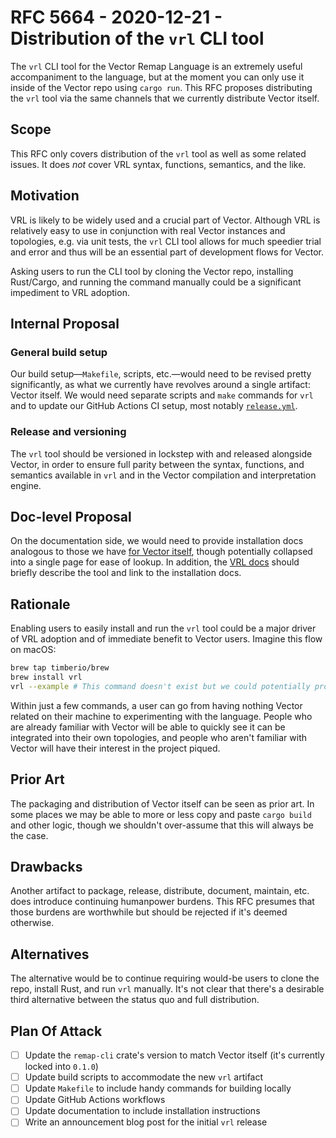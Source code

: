 # RFC 5664 - 2020-12-21 - Distribution of the `vrl` CLI tool

The `vrl` CLI tool for the Vector Remap Language is an extremely useful accompaniment to the
language, but at the moment you can only use it inside of the Vector repo using `cargo run`. This
RFC proposes distributing the `vrl` tool via the same channels that we currently distribute Vector
itself.

## Scope

This RFC only covers distribution of the `vrl` tool as well as some related issues. It does *not*
cover VRL syntax, functions, semantics, and the like.

## Motivation

VRL is likely to be widely used and a crucial part of Vector. Although VRL is relatively easy to use
in conjunction with real Vector instances and topologies, e.g. via unit tests, the `vrl` CLI tool
allows for much speedier trial and error and thus will be an essential part of development flows
for Vector.

Asking users to run the CLI tool by cloning the Vector repo, installing Rust/Cargo, and running
the command manually could be a significant impediment to VRL adoption.

## Internal Proposal

### General build setup

Our build setup—`Makefile`, scripts, etc.—would need to be revised pretty significantly, as what we
currently have revolves around a single artifact: Vector itself. We would need separate scripts and
`make` commands for `vrl` and to update our GitHub Actions CI setup, most notably
[`release.yml`][release_yml].

### Release and versioning

The `vrl` tool should be versioned in lockstep with and released alongside Vector, in order to
ensure full parity between the syntax, functions, and semantics available in `vrl` and in the Vector
compilation and interpretation engine.

## Doc-level Proposal

On the documentation side, we would need to provide installation docs analogous to those we have
[for Vector itself][vector_install], though potentially collapsed into a single page for ease of
lookup. In addition, the [VRL docs][vrl_docs] should briefly describe the tool and link to the
installation docs.

## Rationale

Enabling users to easily install and run the `vrl` tool could be a major driver of VRL adoption and
of immediate benefit to Vector users. Imagine this flow on macOS:

```bash
brew tap timberio/brew
brew install vrl
vrl --example # This command doesn't exist but we could potentially provide something like this
```

Within just a few commands, a user can go from having nothing Vector related on their machine to
experimenting with the language. People who are already familiar with Vector will be able to quickly
see it can be integrated into their own topologies, and people who aren't familiar with Vector will
have their interest in the project piqued.

## Prior Art

The packaging and distribution of Vector itself can be seen as prior art. In some places we may be
able to more or less copy and paste `cargo build` and other logic, though we shouldn't over-assume
that this will always be the case.

## Drawbacks

Another artifact to package, release, distribute, document, maintain, etc. does introduce continuing
humanpower burdens. This RFC presumes that those burdens are worthwhile but should be rejected if
it's deemed otherwise.

## Alternatives

The alternative would be to continue requiring would-be users to clone the repo, install Rust, and
run `vrl` manually. It's not clear that there's a desirable third alternative between the status quo
and full distribution.

## Plan Of Attack

- [ ] Update the `remap-cli` crate's version to match Vector itself (it's currently locked into `0.1.0`)
- [ ] Update build scripts to accommodate the new `vrl` artifact
- [ ] Update `Makefile` to include handy commands for building locally
- [ ] Update GitHub Actions workflows
- [ ] Update documentation to include installation instructions
- [ ] Write an announcement blog post for the initial `vrl` release

[release_yml]: https://github.com/timberio/vector/blob/master/.github/workflows/release.yml
[vrl_docs]: https://vector.dev/docs/reference/remap
[vector_install]: https://vector.dev/docs/setup/installation
